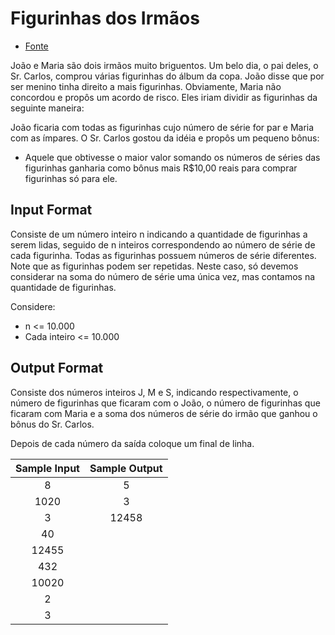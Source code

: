 # Figurinhas dos Irmãos

  - [Fonte](http://thehuxley.com/problem/4)

João e Maria são dois irmãos muito briguentos. Um belo dia, o pai deles, o Sr. Carlos, comprou várias figurinhas do álbum da copa. João disse que por ser menino tinha direito a mais figurinhas. Obviamente, Maria não concordou e propôs um acordo de risco. Eles iriam dividir as figurinhas da seguinte maneira:

João ficaria com todas as figurinhas cujo número de série for par e Maria com as ímpares. O Sr. Carlos gostou da idéia e propôs um pequeno bônus:

- Aquele que obtivesse o maior valor somando os números de séries das figurinhas ganharia como bônus mais R$10,00 reais para comprar figurinhas só para ele.

## Input Format

Consiste de um número inteiro n indicando a quantidade de figurinhas a serem lidas, seguido de n inteiros correspondendo ao número de série de cada
figurinha. Todas as figurinhas possuem números de série diferentes. Note que as figurinhas podem ser repetidas. Neste caso, só devemos considerar na soma do número de série uma única vez, mas contamos na quantidade de figurinhas.

Considere:

  - n <= 10.000
  - Cada inteiro <= 10.000

## Output Format

Consiste dos números inteiros J, M e S, indicando respectivamente, o número de figurinhas que ficaram com o João, o número de figurinhas que ficaram com Maria e a soma dos números de série do irmão que ganhou o bônus do Sr. Carlos.

Depois de cada número da saída coloque um final de linha.

| Sample Input | Sample Output |
| :----------: | :-----------: |
| 8            | 5             |
| 1020         | 3             |
| 3            | 12458         |
| 40           |               |
| 12455        |               |
| 432          |               |
| 10020        |               |
| 2            |               |
| 3            |               |
